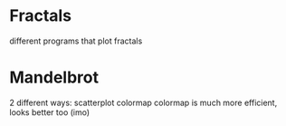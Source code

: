 # Fractals
different programs that plot fractals

# Mandelbrot
2 different ways:
    scatterplot
    colormap
colormap is much more efficient, looks better too (imo)
